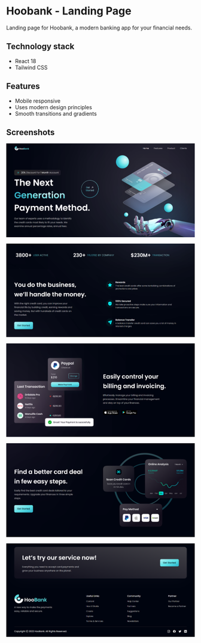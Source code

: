 # Hoobank - Landing Page

Landing page for Hoobank, a modern banking app for your financial needs.

## Technology stack

- React 18
- Tailwind CSS

## Features

- Mobile responsive
- Uses modern design principles
- Smooth transitions and gradients

## Screenshots

![Image-1](./src/assets/project-screenshots/image-1.png)

![Image-2](./src/assets/project-screenshots/image-2.png)

![Image-3](./src/assets/project-screenshots/image-3.png)

![Image-4](./src/assets/project-screenshots/image-4.png)

![Image-5](./src/assets/project-screenshots/image-5.png)
